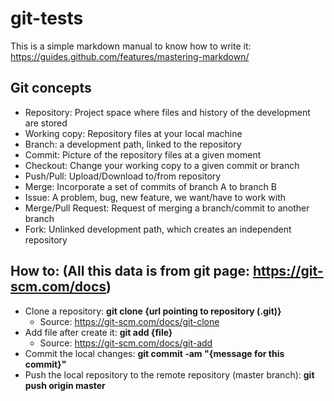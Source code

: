 # git-tests

This is a simple markdown manual to know how to write it:
https://guides.github.com/features/mastering-markdown/

## Git concepts
* Repository: Project space where files and history of the development are stored
* Working copy: Repository files at your local machine
* Branch: a development path, linked to the repository
* Commit: Picture of the repository files at a given moment
* Checkout: Change your working copy to a given commit or branch
* Push/Pull: Upload/Download to/from repository
* Merge: Incorporate a set of commits of branch A to branch B
* Issue: A problem, bug, new feature, we want/have to work with
* Merge/Pull Request: Request of merging a branch/commit to another branch
* Fork: Unlinked development path, which creates an independent repository

## How to: (All this data is from git page: https://git-scm.com/docs)
* Clone a repository: **git clone {url pointing to repository (.git)}**
    * Source: https://git-scm.com/docs/git-clone
* Add file after create it: **git add {file}**
    * Source: https://git-scm.com/docs/git-add
* Commit the local changes: **git commit -am "{message for this commit}"**
* Push the local repository to the remote repository (master branch): **git push origin master**